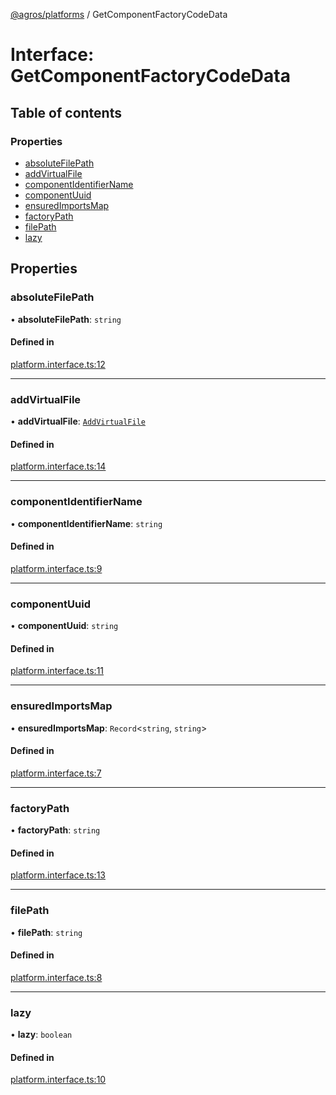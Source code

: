 [@agros/platforms](../index.md) / GetComponentFactoryCodeData

# Interface: GetComponentFactoryCodeData

## Table of contents

### Properties

- [absoluteFilePath](GetComponentFactoryCodeData.md#absolutefilepath)
- [addVirtualFile](GetComponentFactoryCodeData.md#addvirtualfile)
- [componentIdentifierName](GetComponentFactoryCodeData.md#componentidentifiername)
- [componentUuid](GetComponentFactoryCodeData.md#componentuuid)
- [ensuredImportsMap](GetComponentFactoryCodeData.md#ensuredimportsmap)
- [factoryPath](GetComponentFactoryCodeData.md#factorypath)
- [filePath](GetComponentFactoryCodeData.md#filepath)
- [lazy](GetComponentFactoryCodeData.md#lazy)

## Properties

### <a id="absolutefilepath" name="absolutefilepath"></a> absoluteFilePath

• **absoluteFilePath**: `string`

#### Defined in

[platform.interface.ts:12](https://github.com/agrosjs/agros/blob/e90e8df/packages/agros-platforms/src/platform.interface.ts#L12)

___

### <a id="addvirtualfile" name="addvirtualfile"></a> addVirtualFile

• **addVirtualFile**: [`AddVirtualFile`](../index.md#addvirtualfile)

#### Defined in

[platform.interface.ts:14](https://github.com/agrosjs/agros/blob/e90e8df/packages/agros-platforms/src/platform.interface.ts#L14)

___

### <a id="componentidentifiername" name="componentidentifiername"></a> componentIdentifierName

• **componentIdentifierName**: `string`

#### Defined in

[platform.interface.ts:9](https://github.com/agrosjs/agros/blob/e90e8df/packages/agros-platforms/src/platform.interface.ts#L9)

___

### <a id="componentuuid" name="componentuuid"></a> componentUuid

• **componentUuid**: `string`

#### Defined in

[platform.interface.ts:11](https://github.com/agrosjs/agros/blob/e90e8df/packages/agros-platforms/src/platform.interface.ts#L11)

___

### <a id="ensuredimportsmap" name="ensuredimportsmap"></a> ensuredImportsMap

• **ensuredImportsMap**: `Record`<`string`, `string`\>

#### Defined in

[platform.interface.ts:7](https://github.com/agrosjs/agros/blob/e90e8df/packages/agros-platforms/src/platform.interface.ts#L7)

___

### <a id="factorypath" name="factorypath"></a> factoryPath

• **factoryPath**: `string`

#### Defined in

[platform.interface.ts:13](https://github.com/agrosjs/agros/blob/e90e8df/packages/agros-platforms/src/platform.interface.ts#L13)

___

### <a id="filepath" name="filepath"></a> filePath

• **filePath**: `string`

#### Defined in

[platform.interface.ts:8](https://github.com/agrosjs/agros/blob/e90e8df/packages/agros-platforms/src/platform.interface.ts#L8)

___

### <a id="lazy" name="lazy"></a> lazy

• **lazy**: `boolean`

#### Defined in

[platform.interface.ts:10](https://github.com/agrosjs/agros/blob/e90e8df/packages/agros-platforms/src/platform.interface.ts#L10)
